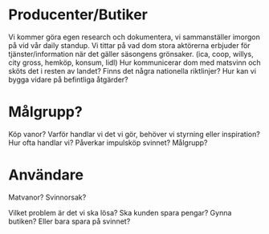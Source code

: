 # Producenter/Butiker

Vi kommer göra egen research och dokumentera, vi sammanställer imorgon på vid vår daily standup.
Vi tittar på vad dom stora aktörerna erbjuder för tjänster/information när det gäller säsongens grönsaker. (ica, coop, willys, city gross, hemköp, konsum, lidl)
Hur kommunicerar dom med matsvinn och sköts det i resten av landet?
Finns det några nationella riktlinjer?
Hur kan vi bygga vidare på befintliga åtgärder?

# Målgrupp?

Köp vanor?
Varför handlar vi det vi gör, behöver vi styrning eller inspiration?
Hur ofta handlar vi?
Påverkar impulsköp svinnet?
Målgrupp?

# Användare

Matvanor?
Svinnorsak?

Vilket problem är det vi ska lösa?
Ska kunden spara pengar?
Gynna butiken?
Eller bara spara på svinnet?
